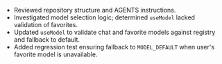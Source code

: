 - Reviewed repository structure and AGENTS instructions.
- Investigated model selection logic; determined `useModel` lacked validation of favorites.
- Updated `useModel` to validate chat and favorite models against registry and fallback to default.
- Added regression test ensuring fallback to `MODEL_DEFAULT` when user's favorite model is unavailable.
